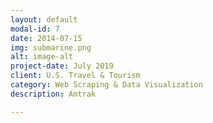 ```yaml
---
layout: default
modal-id: 7
date: 2014-07-15
img: submarine.png
alt: image-alt
project-date: July 2019
client: U.S. Travel & Tourism
category: Web Scraping & Data Visualization
description: Amtrak

---
```

